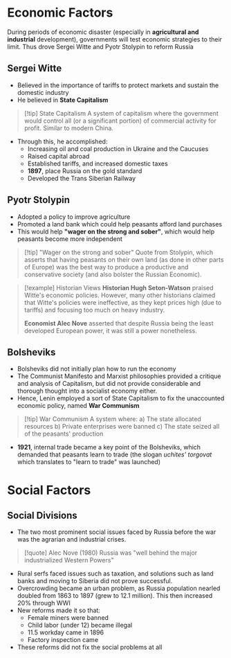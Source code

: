 
# Economic Factors
During periods of economic disaster (especially in **agricultural and industrial** development), governments will test economic strategies to their limit. Thus drove Sergei Witte and Pyotr Stolypin to reform Russia
 
## Sergei Witte
- Believed in the importance of tariffs to protect markets and sustain the domestic industry
- He believed in **State Capitalism**

>[!tip] State Capitalism
> A system of capitalism where the government would control all (or a significant portion) of commercial activity for profit. Similar to modern China.

- Through this, he accomplished:
	- Increasing oil and coal production in Ukraine and the Caucuses
	- Raised capital abroad
	- Established tariffs, and increased domestic taxes
	- **1897**, place Russia on the gold standard
	- Developed the Trans Siberian Railway

## Pyotr Stolypin
- Adopted a policy to improve agriculture
- Promoted a land bank which could help peasants afford land purchases
- This would help **"wager on the strong and sober"**, which would help peasants become more independent

>[!tip] "Wager on the strong and sober"
> Quote from Stolypin, which asserts that having peasants on their own land (as done in other parts of Europe) was the best way to produce a productive and conservative society (and also bolster the Russian Economic).

>[!example] Historian Views
> **Historian Hugh Seton-Watson** praised Witte's economic policies. However, many other historians claimed that Witte's policies were ineffective, as they kept prices high (due to tariffs) and focusing too much on heavy industry.
> 
> **Economist Alec Nove** asserted that despite Russia being the least developed European power, it was still a power nonetheless.
> 
>


## Bolsheviks
- Bolsheviks did not initially plan how to run the economy
- The Communist Manifesto and Marxist philosophies provided a critique and analysis of Capitalism, but did not provide considerable and thorough thought into a socialist economy either.
- Hence, Lenin employed a sort of State Capitalism to fix the unaccounted economic policy, named **War Communism**

>[!tip] War Communism
> A system where:
> a) The state allocated resources
> b) Private enterprises were banned
> c) The state seized all of the peasants' production

- **1921**, internal trade became a key point of the Bolsheviks, which demanded that peasants learn to trade (the slogan *uchites' torgovat* which translates to "learn to trade" was launched)

# Social Factors

## Social Divisions
- The two most prominent social issues faced by Russia before the war was the agrarian and industrial crises. 

>[!quote] Alec Nove (1980)
> Russia was "well behind the major industrialized Western Powers"

- Rural serfs faced issues such as taxation, and solutions such as land banks and moving to Siberia did not prove successful.
- Overcrowding became an urban problem, as Russia population nearled doubled from 1863 to 1897 (grew to 12.1 million). This then increased 20% through WWI
- New reforms made it so that:
	- Female miners were banned
	- Child labor (under 12) became illegal
	- 11.5 workday came in 1896
	- Factory inspection came
- These reforms did not fix the social problems at all

